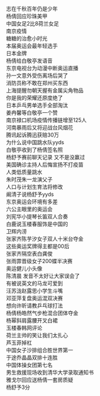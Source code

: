 志在千秋百年仍是少年  
杨倩回应珍珠美甲  
中国女足2比8荷兰女足  
南京疫情  
糖糖的治愈小时光  
本届奥运会最年轻选手  
日本金牌  
杨倩给白敬亭发语音  
东京电视台为动漫中断奥运直播  
孙一文意外受伤离场后哭了  
消防员称不敢在郑州买东西  
上海提醒勿朝天握有金属尖角物品  
你是我的荣耀还原度绝了  
日本乒乓男单选手全部淘汰  
姜冉馨等白敬亭一个赞  
南京禄口机场疫情传播链增至125人  
河南暴雨后又将迎战台风烟花  
腾讯起诉腾迅获赔30万  
为什么说中国跳水队yyds  
白敬亭收到了杨倩签名照  
杨舒予赛前聊天记录 又不是没赢过  
美国确诊主持人后悔宣扬不打疫苗  
人类低质量跳水  
朱时茂朱一龙演父子  
人口与计划生育法将修改  
阚清子说杨舒予yyds  
东京奥运会环境有多差  
六公主眼里的奥运会  
刘宪华小提琴长笛双人合奏  
白鹿说玉楼春服饰是中国的  
卫辉内涝  
张家齐陈芋汐女子双人十米台夺金  
这些奥运奖牌得主都是00后  
张家齐隔空表白龚俊  
张雨霏晋级女子200蝶半决赛  
奥运健儿小头像  
陈清晨 发音不太好让大家误会了  
有被说英文的马龙可爱到  
汪苏泷赵露思小学生斗嘴  
邓亚萍复盘奥运混双决赛  
想向许昕请教乒乓球打法  
杨倩杨皓然气步枪混合团体夺金  
杨幂斜肩露腰开叉白裙  
玉楼春韩网评论  
荷兰主帅的笑让我们太扎心  
芦玉菲掉杠  
中国女子沙排组合胜世界第一  
于途乔晶晶双排十连胜  
中国体操女团第七名  
男生救援现场收到清华大学录取通知书  
雅戈尔回应送杨倩一套房质疑  
杨舒予3分  
